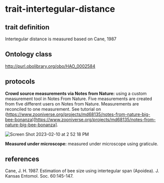 # trait-intertegular-distance

## trait definition
Intertegular distance is measured based on Cane, 1987

## Ontology class
http://purl.obolibrary.org/obo/HAO_0002584

## protocols
**Crowd source measurements via Notes from Nature:** using a custom measurement tool in Notes From Nature. Five measurements are created from five different users on Notes from Nature. Measurements are reconciled to one measurement. See tutorial on (https://www.zooniverse.org/projects/md68135/notes-from-nature-big-bee-bonanza)[https://www.zooniverse.org/projects/md68135/notes-from-nature-big-bee-bonanza].

![Screen Shot 2023-02-10 at 2 52 18 PM](https://user-images.githubusercontent.com/1044474/218216829-b9e2ca08-a6f9-456a-b1f6-6430abd22f88.png)

**Measured under microscope:** measured under microscope using graticule.


## references
Cane, J. H. 1987. Estimation of bee size using intertegular span (Apoidea). J. Kansas Entomol. Soc. 60:145-147.
